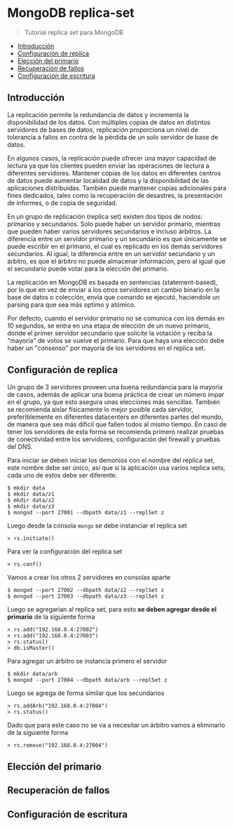 # MongoDB replica-set
> Tutorial replica set para MongoDB

  - [Introducción](#introduccion)
  - [Configuración de replica](#configuracion-de-replica)
  - [Elección del primario](#eleccion-del-primario)
  - [Recuperación de fallos](#recuperacion-de-fallos)
  - [Configuración de escritura](#configuracion-de-escritura)

## Introducción

La replicación permite la redundancia de datos y incrementa la disponibilidad de los datos. Con múltiples copias de datos en distintos servidores de bases de datos, replicación proporciona un nivel de tolerancia a fallos en contra de la pérdida de un solo servidor de base de datos.

En algunos casos, la replicación puede ofrecer una mayor capacidad de lectura ya que los clientes pueden enviar las operaciones de lectura a diferentes servidores. Mantener copias de los datos en diferentes centros de datos puede aumentar localidad de datos y la disponibilidad de las aplicaciones distribuidas. También puede mantener copias adicionales para fines dedicados, tales como la recuperación de desastres, la presentación de informes, o de copia de seguridad.

En un grupo de replicación (replica set) existen dos tipos de nodos: primarios y secundarios. Solo puede haber un servidor primario, mientras que pueden haber varios servidores secundarios e incluso árbitros. La diferencia entre un servidor primario y un secundario es que únicamente se puede escribir en el primario, el cual es replicado en los demás servidores secundarios. Al igual, la diferencia entre en un servidor secundario y un árbitro, es que el árbitro no puede almacenar información, pero al igual que el secundario puede votar para la elección del primario.

La replicación en MongoDB es basada en sentencias (statement-based), por lo que en vez de enviar a los otros servidores un cambio binario en la base de datos o colección, envía que comando se ejecutó, haciendole un parsing para que sea más optimo y atómico.

Por defecto, cuando el servidor primario no se comunica con los demás en 10 segundos, se entra en una etapa de elección de un nuevo primario, donde el primer servidor secundario que solicite la votación y reciba la "mayoría" de votos se vuelve el primario. Para que haya una elección debe haber un "consenso" por mayoría de los servidores en el replica set.

## Configuración de replica

Un grupo de 3 servidores proveen una buena redundancia para la mayoría de casos, además de aplicar una buena práctica de crear un número impar en el grupo, ya que esto asegura unas elecciones más sencillas. También se recomienda aislar físicamente lo mejor posible cada servidor, preferiblemente en diferentes datacenters en diferentes partes del mundo, de manera que sea más dificil que fallen todos al mismo tiempo. En caso de tener los servidores de esta forma se recomienda primero realizar pruebas de conectividad entre los servidores, configuración del firewall y pruebas del DNS.

Para iniciar se deben iniciar los demonios con el nombre del replica set, este nombre debe ser único, así que si la aplicación usa varios replica sets, cada uno de estos debe ser diferente.

```
$ mkdir data
$ mkdir data/z1
$ mkdir data/z2
$ mkdir data/z3
$ mongod --port 27001 --dbpath data/z1 --replSet z
```

Luego desde la consola `mongo` se debe instanciar el replica set

```
> rs.initiate()
```

Para ver la configuración del replica set

```
> rs.conf()
```

Vamos a crear los otros 2 servidores en consolas aparte

```
$ mongod --port 27002 --dbpath data/z2 --replSet z
$ mongod --port 27003 --dbpath data/z3 --replSet z
```

Luego se agregarían al replica set, para esto __se deben agregar desde el primario__ de la siguiente forma

```
> rs.add("192.168.0.4:27002")
> rs.add("192.168.0.4:27003")
> rs.status()
> db.isMaster()
```

Para agregar un árbitro se instancia primero el servidor

```
$ mkdir data/arb
$ mongod --port 27004 --dbpath data/arb --replSet z
```

Luego se agrega de forma similar que los secundarios

```
> rs.addArb("192.168.0.4:27004")
> rs.status()
```

Dado que para este caso no se va a necesitar un árbitro vamos a eliminarlo de la siguiente forma

```
> rs.remove("192.168.0.4:27004")
```

## Elección del primario

## Recuperación de fallos

## Configuración de escritura
